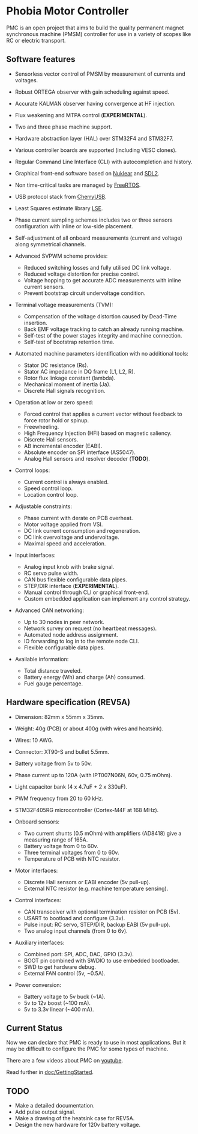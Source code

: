 # Phobia Motor Controller

PMC is an open project that aims to build the quality permanent magnet
synchronous machine (PMSM) controller for use in a variety of scopes like RC or
electric transport.

## Software features

* Sensorless vector control of PMSM by measurement of currents and voltages.
* Robust ORTEGA observer with gain scheduling against speed.
* Accurate KALMAN observer having convergence at HF injection.
* Flux weakening and MTPA control (**EXPERIMENTAL**).
* Two and three phase machine support.
* Hardware abstraction layer (HAL) over STM32F4 and STM32F7.
* Various controller boards are supported (including VESC clones).
* Regular Command Line Interface (CLI) with autocompletion and history.
* Graphical front-end software based on
  [Nuklear](https://github.com/Immediate-Mode-UI/Nuklear) and
  [SDL2](https://www.libsdl.org/).
* Non time-critical tasks are managed by
  [FreeRTOS](http://www.freertos.org/).
* USB protocol stack from
  [CherryUSB](https://github.com/sakumisu/CherryUSB).
* Least Squares estimate library
  [LSE](https://github.com/rombrew/lse).

* Phase current sampling schemes includes two or three sensors configuration
  with inline or low-side placement.
* Self-adjustment of all onboard measurements (current and voltage) along
  symmetrical channels.

* Advanced SVPWM scheme provides:
	* Reduced switching losses and fully utilised DC link voltage.
	* Reduced voltage distortion for precise control.
	* Voltage hopping to get accurate ADC measurements with inline current sensors.
	* Prevent bootstrap circuit undervoltage condition.

* Terminal voltage measurements (TVM):
	* Compensation of the voltage distortion caused by Dead-Time insertion.
	* Back EMF voltage tracking to catch an already running machine.
	* Self-test of the power stages integrity and machine connection.
	* Self-test of bootstrap retention time.

* Automated machine parameters identification with no additional tools:
	* Stator DC resistance (Rs).
	* Stator AC impedance in DQ frame (L1, L2, R).
	* Rotor flux linkage constant (lambda).
	* Mechanical moment of inertia (Ja).
	* Discrete Hall signals recognition.

* Operation at low or zero speed:
	* Forced control that applies a current vector without feedback to
	  force rotor hold or spinup.
	* Freewheeling.
	* High Frequency Injection (HFI) based on magnetic saliency.
	* Discrete Hall sensors.
	* AB incremental encoder (EABI).
	* Absolute encoder on SPI interface (AS5047).
	* Analog Hall sensors and resolver decoder (**TODO**).

* Control loops:
	* Current control is always enabled.
	* Speed control loop.
	* Location control loop.

* Adjustable constraints:
	* Phase current with derate on PCB overheat.
	* Motor voltage applied from VSI.
	* DC link current consumption and regeneration.
	* DC link overvoltage and undervoltage.
	* Maximal speed and acceleration.

* Input interfaces:
	* Analog input knob with brake signal.
	* RC servo pulse width.
	* CAN bus flexible configurable data pipes.
	* STEP/DIR interface (**EXPERIMENTAL**).
	* Manual control through CLI or graphical front-end.
	* Custom embedded application can implement any control strategy.

* Advanced CAN networking:
	* Up to 30 nodes in peer network.
	* Network survey on request (no heartbeat messages).
	* Automated node address assignment.
	* IO forwarding to log in to the remote node CLI.
	* Flexible configurable data pipes.

* Available information:
	* Total distance traveled.
	* Battery energy (Wh) and charge (Ah) consumed.
	* Fuel gauge percentage.

## Hardware specification (**REV5A**)

* Dimension: 82mm x 55mm x 35mm.
* Weight: 40g (PCB) or about 400g (with wires and heatsink).
* Wires: 10 AWG.
* Connector: XT90-S and bullet 5.5mm.
* Battery voltage from 5v to 50v.
* Phase current up to 120A (with IPT007N06N, 60v, 0.75 mOhm).
* Light capacitor bank (4 x 4.7uF + 2 x 330uF).
* PWM frequency from 20 to 60 kHz.
* STM32F405RG microcontroller (Cortex-M4F at 168 MHz).

* Onboard sensors:
	* Two current shunts (0.5 mOhm) with amplifiers (AD8418) give a
	  measuring range of 165A.
	* Battery voltage from 0 to 60v.
	* Three terminal voltages from 0 to 60v.
	* Temperature of PCB with NTC resistor.

* Motor interfaces:
	* Discrete Hall sensors or EABI encoder (5v pull-up).
	* External NTC resistor (e.g. machine temperature sensing).

* Control interfaces:
	* CAN transceiver with optional termination resistor on PCB (5v).
	* USART to bootload and configure (3.3v).
	* Pulse input: RC servo, STEP/DIR, backup EABI (5v pull-up).
	* Two analog input channels (from 0 to 6v).

* Auxiliary interfaces:
	* Combined port: SPI, ADC, DAC, GPIO (3.3v).
	* BOOT pin combined with SWDIO to use embedded bootloader.
	* SWD to get hardware debug.
	* External FAN control (5v, ~0.5A).

* Power conversion:
	* Battery voltage to 5v buck (~1A).
	* 5v to 12v boost (~100 mA).
	* 5v to 3.3v linear (~400 mA).

## Current Status

Now we can declare that PMC is ready to use in most applications. But it may be
difficult to configure the PMC for some types of machine.

There are a few videos about PMC on [youtube](https://www.youtube.com/@romblv).

Read further in [doc/GettingStarted](doc/GettingStarted.md).

## TODO

* Make a detailed documentation.
* Add pulse output signal.
* Make a drawing of the heatsink case for REV5A.
* Design the new hardware for 120v battery voltage.

